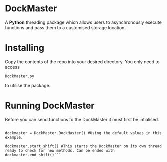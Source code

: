 # DockMaster
A **Python** threading package which allows users to asynchronously execute functions and pass them to a customised storage location.

# Installing
Copy the contents of the repo into your desired directory. You only need to access

  ```DockMaster.py```
  
to utilise the package.

# Running DockMaster
Before you can send functions to the DockMaster it must first be intialised.

  ```import DockMaster
  
  dockmaster = DockMaster.DockMaster() #Using the default values in this example.
  
  dockmaster.start_shift() #This starts the DockMaster on its own thread ready to check for new methods. Can be ended with  dockmaster.end_shift()```
